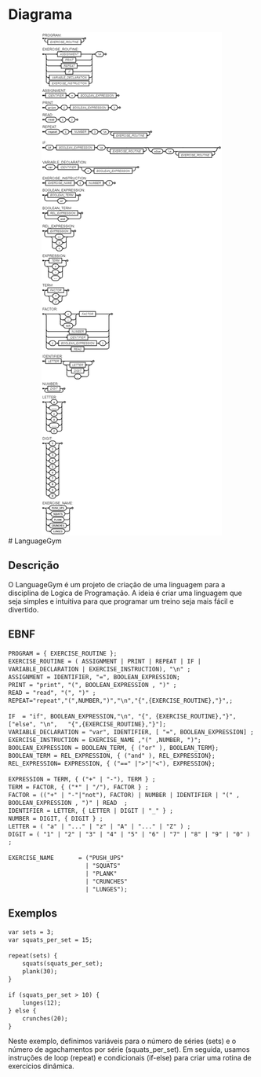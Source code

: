 
# Diagrama
<div style="text-align:center"><img src="diagrama/diagrama.png" /></div>
# LanguageGym

## Descrição
O LanguageGym é um projeto de criação de uma linguagem para a disciplina de Logica de Programação. A ideia é criar uma linguagem que seja simples e intuitiva para que programar um treino seja mais fácil e divertido.


## EBNF
```
PROGRAM = { EXERCISE_ROUTINE };
EXERCISE_ROUTINE = ( ASSIGNMENT | PRINT | REPEAT | IF | VARIABLE_DECLARATION | EXERCISE_INSTRUCTION), "\n" ;
ASSIGNMENT = IDENTIFIER, "=", BOOLEAN_EXPRESSION;
PRINT = "print", "(", BOOLEAN_EXPRESSION , ")" ;
READ = "read", "(", ")" ;
REPEAT="repeat","(",NUMBER,")","\n","{",{EXERCISE_ROUTINE},"}",;

IF  = "if", BOOLEAN_EXPRESSION,"\n", "{", {EXERCISE_ROUTINE},"}", ["else", "\n",   "{",{EXERCISE_ROUTINE},"}"];
VARIABLE_DECLARATION = "var", IDENTIFIER, [ "=", BOOLEAN_EXPRESSION] ;
EXERCISE_INSTRUCTION = EXERCISE_NAME ,"(" ,NUMBER, ")";
BOOLEAN_EXPRESSION = BOOLEAN_TERM, { ("or" ), BOOLEAN_TERM};
BOOLEAN_TERM = REL_EXPRESSION, { ("and" ), REL_EXPRESSION};
REL_EXPRESSION= EXPRESSION, { ("==" |">"|"<"), EXPRESSION};

EXPRESSION = TERM, { ("+" | "-"), TERM } ;
TERM = FACTOR, { ("*" | "/"), FACTOR } ;
FACTOR = (("+" | "-"|"not"), FACTOR) | NUMBER | IDENTIFIER | "(" , BOOLEAN_EXPRESSION , ")" | READ  ;
IDENTIFIER = LETTER, { LETTER | DIGIT | "_" } ;
NUMBER = DIGIT, { DIGIT } ;
LETTER = ( "a" | "..." | "z" | "A" | "..." | "Z" ) ;
DIGIT = ( "1" | "2" | "3" | "4" | "5" | "6" | "7" | "8" | "9" | "0" ) ; 

EXERCISE_NAME       = ("PUSH_UPS"
                      | "SQUATS"
                      | "PLANK"
                      | "CRUNCHES"
                      | "LUNGES");
```

## Exemplos
```
var sets = 3;
var squats_per_set = 15;

repeat(sets) {
    squats(squats_per_set);
    plank(30);
}

if (squats_per_set > 10) {
    lunges(12);
} else {
    crunches(20);
}

```


Neste exemplo, definimos variáveis para o número de séries (sets) e o número de agachamentos por série (squats_per_set). Em seguida, usamos instruções de loop (repeat) e condicionais (if-else) para criar uma rotina de exercícios dinâmica.


